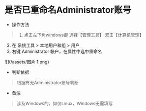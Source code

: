 # 是否已重命名Administrator账号

- 操作方法
> 1. 点击左下角windows键 选择【管理工具】 双击【计算机管理】
  2. 在 系统工具 > 本地用户和组 > 用户 
  3. 右键 Administrator 帐户，在属性中选中重命名
  
![](/assets/图片 1.png)


- 判断依据
> 根据有无Administrator账号判断

- 备注
> 涉及Windows的，如仅Linux，Windows无需填写



